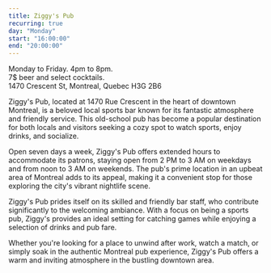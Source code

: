 ```yaml
---
title: Ziggy's Pub
recurring: true
day: "Monday"
start: "16:00:00"
end: "20:00:00"
---
```


Monday to Friday. 4pm to 8pm.<br>7$ beer and select cocktails.<br>1470 Crescent St, Montreal, Quebec H3G 2B6

<!-- more -->

Ziggy's Pub, located at 1470 Rue Crescent in the heart of downtown Montreal, is a beloved local sports bar known for its fantastic atmosphere and friendly service. This old-school pub has become a popular destination for both locals and visitors seeking a cozy spot to watch sports, enjoy drinks, and socialize.

Open seven days a week, Ziggy's Pub offers extended hours to accommodate its patrons, staying open from 2 PM to 3 AM on weekdays and from noon to 3 AM on weekends. The pub's prime location in an upbeat area of Montreal adds to its appeal, making it a convenient stop for those exploring the city's vibrant nightlife scene.

Ziggy's Pub prides itself on its skilled and friendly bar staff, who contribute significantly to the welcoming ambiance. With a focus on being a sports pub, Ziggy's provides an ideal setting for catching games while enjoying a selection of drinks and pub fare.

Whether you're looking for a place to unwind after work, watch a match, or simply soak in the authentic Montreal pub experience, Ziggy's Pub offers a warm and inviting atmosphere in the bustling downtown area.
